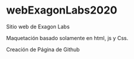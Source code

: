 # webExagonLabs2020
Sitio web de Exagon Labs

Maquetación basado solamente en html, js y Css.

Creación de Página de Github
